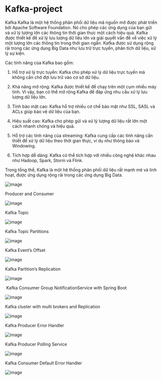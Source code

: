 # Kafka-project
Kafka
Kafka là một hệ thống phân phối dữ liệu mã nguồn mở được phát triển bởi Apache Software Foundation. Nó cho phép các ứng dụng của bạn gửi và xử lý lượng lớn các thông tin thời gian thực một cách hiệu quả. Kafka được thiết kế để xử lý lưu lượng dữ liệu lớn và giải quyết vấn đề về việc xử lý một lượng lớn các thông tin trong thời gian ngắn. Kafka được sử dụng rộng rãi trong các ứng dụng Big Data như lưu trữ trực tuyến, phân tích dữ liệu, xử lý sự kiện.

Các tính năng của Kafka bao gồm:

1. Hỗ trợ xử lý trực tuyến: Kafka cho phép xử lý dữ liệu trực tuyến mà không cần chờ đợi lưu trữ vào cơ sở dữ liệu.

2. Khả năng mở rộng: Kafka được thiết kế để chạy trên một cụm nhiều máy tính. Vì vậy, bạn có thể mở rộng Kafka để đáp ứng nhu cầu xử lý lưu lượng dữ liệu lớn.

3. Tính bảo mật cao: Kafka hỗ trợ nhiều cơ chế bảo mật như SSL, SASL và ACLs giúp bảo vệ dữ liệu của bạn.

4. Hiệu suất cao: Kafka cho phép gửi và xử lý lượng dữ liệu rất lớn một cách nhanh chóng và hiệu quả.

5. Hỗ trợ các tính năng của streaming: Kafka cung cấp các tính năng cần thiết để xử lý dữ liệu theo thời gian thực, ví dụ như thông báo và Windowing.

6. Tích hợp dễ dàng: Kafka có thể tích hợp với nhiều công nghệ khác nhau như Hadoop, Spark, Storm và Flink.

Trong tổng thể, Kafka là một hệ thống phân phối dữ liệu rất mạnh mẽ và linh hoạt, được ứng dụng rộng rãi trong các ứng dụng Big Data.

![image](https://github.com/Khoaruoi69/Kafka-project/assets/92840201/0e7e3231-52d4-41de-9ce0-d3c666a6d6aa)

Producer and Consumer

![image](https://github.com/Khoaruoi69/Kafka-project/assets/92840201/e4a48542-cda4-49b3-9931-da3d7fe176c3)

Kafka Topic

![image](https://github.com/Khoaruoi69/Kafka-project/assets/92840201/9761cf58-bb67-42b6-8ae9-f1019088f73e)


Kafka Topic Partitions

![image](https://github.com/Khoaruoi69/Kafka-project/assets/92840201/7b17fd3d-f482-438c-b2f3-9b3407410763)


Kafka Event’s Offset 

![image](https://github.com/Khoaruoi69/Kafka-project/assets/92840201/058156d8-d7c2-45fd-a18c-d1af15f68a88)


Kafka Partition’s Replication

![image](https://github.com/Khoaruoi69/Kafka-project/assets/92840201/733a5050-0334-48a0-9a23-d5d2ee325c71)

 Kafka Consumer Group NotificationService with Spring Boot

![image](https://github.com/Khoaruoi69/Kafka-project/assets/92840201/139c1e4e-b7e9-4db2-b5fc-b69dfe78b7ab)

Kafka cluster with multi brokers and Replication

![image](https://github.com/Khoaruoi69/Kafka-project/assets/92840201/6b401d16-d371-4ff6-b908-0d61ac906180)

Kafka Producer Error Handler

![image](https://github.com/Khoaruoi69/Kafka-project/assets/92840201/4d73785f-1c84-4911-91c0-1ac52393df1b)

Kafka Producer Polling Service

![image](https://github.com/Khoaruoi69/Kafka-project/assets/92840201/e7f5c122-ddcc-4256-a6c1-671b09105e45)

Kafka Consumer Default Error Handler

![image](https://github.com/Khoaruoi69/Kafka-project/assets/92840201/c5aaea53-ea5e-4dbb-8f12-40a86f1c9759)




